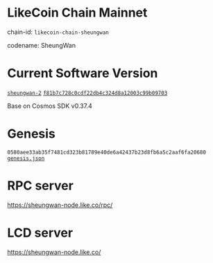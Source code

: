 LikeCoin Chain Mainnet
====
chain-id: `likecoin-chain-sheungwan`

codename: SheungWan

Current Software Version
==
[`sheungwan-2`](https://github.com/likecoin/likecoin-chain/releases/tag/sheungwan-2)  [`f81b7c728c0cdf22db4c324d8a12003c99b09703`](https://github.com/likecoin/likecoin-chain/commit/f81b7c728c0cdf22db4c324d8a12003c99b09703)

Base on Cosmos SDK v0.37.4

Genesis
==
`0580aee33ab35f7481cd323b81789e40de6a42437b23d8fb6a5c2aaf6fa20680`
 [`genesis.json`](./genesis.json)

RPC server
==
https://sheungwan-node.like.co/rpc/

LCD server
==
https://sheungwan-node.like.co/
